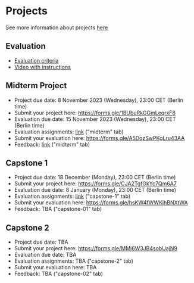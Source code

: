 # Projects

See more information about projects [here](../../projects/)

## Evaluation

* [Evaluation criteria](https://docs.google.com/spreadsheets/d/e/2PACX-1vQCwqAtkjl07MTW-SxWUK9GUvMQ3Pv_fF8UadcuIYLgHa0PlNu9BRWtfLgivI8xSCncQs82HDwGXSm3/pubhtml)
* [Video with instructions](https://www.youtube.com/watch?v=jQ4KVYmatBU)


## Midterm Project

* Project due date: 8 November 2023 (Wednesday), 23:00 CET (Berlin time)
* Submit your project here: https://forms.gle/1BUbuRkGGmLeqrxF8
* Evaluation due date: 15 November 2023 (Wednesday), 23:00 CET (Berlin time)
* Evaluation assignments: [link](https://docs.google.com/spreadsheets/d/e/2PACX-1vR-7RRtq7AMx5OzI-tDbkzsbxNLm-NvFOP5OfJmhCek9oYcDx5jzxtZW2ZqWvBqc395UZpHBv1of9R1/pubhtml?gid=0&single=true) ("midterm" tab)
* Submit your evaluation here: https://forms.gle/A5DqzSwPKgLru43AA
* Feedback: [link](https://docs.google.com/spreadsheets/d/e/2PACX-1vQMT0Pr_EYLGR_8dXQ384cVkrN2w73VNr_H-mgsgIV2XDjKHrm0cznHaDGaWUyI146sx8-AkBL1QFrF/pubhtml?gid=973195155&single=true) ("midterm" tab)

## Capstone 1

* Project due date: 18 December (Monday), 23:00 CET (Berlin time)
* Submit your project here: https://forms.gle/CJA2TgfGkYc7Qm6A7
* Evaluation due date: 8 January (Monday), 23:00 CET (Berlin time) 
* Evaluation assignments: [link](https://docs.google.com/spreadsheets/d/e/2PACX-1vR-7RRtq7AMx5OzI-tDbkzsbxNLm-NvFOP5OfJmhCek9oYcDx5jzxtZW2ZqWvBqc395UZpHBv1of9R1/pubhtml?gid=876309294&single=true) ("capstone-1" tab)
* Submit your evaluation here: https://forms.gle/hsKW4fWWKjhBNXtWA
* Feedback: TBA ("capstone-01" tab)

## Capstone 2

* Project due date: TBA
* Submit your project here: https://forms.gle/MMj6W3JB4sobUajN9
* Evaluation due date: TBA
* Evaluation assignments: TBA ("capstone-2" tab)
* Submit your evaluation here: TBA
* Feedback: TBA ("capstone-02" tab)



